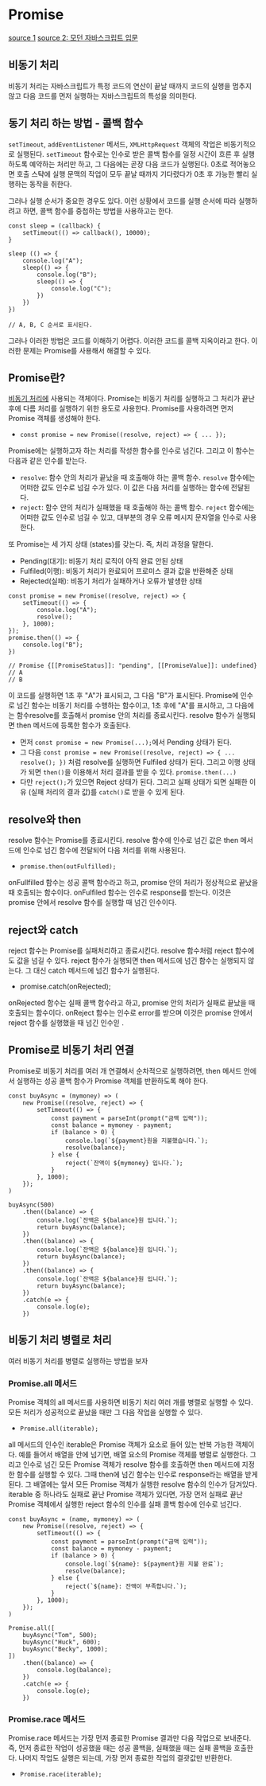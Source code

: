 # Promise

[source 1](https://joshua1988.github.io/web-development/javascript/promise-for-beginners/)
[source 2: 모던 자바스크립트 입문](http://www.yes24.com/Product/goods/59410698)

## 비동기 처리

비동기 처리는 자바스크립트가 특정 코드의 연산이 끝날 때까지 코드의 실행을 멈추지 않고 다음 코드를 먼저 실행하는 자바스크립트의 특성을 의미한다.

## 동기 처리 하는 방법 - 콜백 함수

`setTimeout`, `addEventListener` 메서드, `XMLHttpRequest` 객체의 작업은 비동기적으로 실행된다. `setTimeout` 함수로는 인수로 받은 콜백 함수를 일정 시간이 흐른 후 실행하도록 예약하는 처리만 하고, 그 다음에는 곧장 다음 코드가 실행된다. 0초로 적어놓으면 호출 스탹에 실행 문맥의 작업이 모두 끝날 때까지 기다렸다가 0초 후 가능한 빨리 실행하는 동작을 취한다.

그러나 실행 순서가 중요한 경우도 있다. 이런 상황에서 코드를 실행 순서에 따라 실행하려고 하면, 콜백 함수를 중첩하는 방법을 사용하고는 한다.

```
const sleep = (callback) {
    setTimeout(() => callback(), 10000);
}

sleep (() => {
    console.log("A");
    sleep(() => {
        console.log("B");
        sleep(() => {
            console.log("C");
        })
    })
})

// A, B, C 순서로 표시된다.
```

그러나 이러한 방법은 코드를 이해하기 어렵다. 이러한 코드를 콜백 지옥이라고 한다. 이러한 문제는 Promise를 사용해서 해결할 수 있다.

## Promise란?

[비동기 처리에](#비동기-처리) 사용되는 객체이다. Promise는 비동기 처리를 실행하고 그 처리가 끝난 후에 다름 처리를 실행하기 위한 용도로 사용한다. Promise를 사용하려면 먼저 Promise 객체를 생성해야 한다.

- `const promise = new Promise((resolve, reject) => { ... });`

Promise에는 실행하고자 하는 처리를 작성한 함수를 인수로 넘긴다. 그리고 이 함수는 다음과 같은 인수를 받는다.

- `resolve`: 함수 안의 처리가 끝났을 때 호출해야 하는 콜백 함수. `resolve` 함수에는 어떠한 값도 인수로 넘길 수가 있다. 이 값은 다음 처리를 실행하는 함수에 전달된다.
- `reject`: 함수 안의 처리가 실패했을 때 호출해야 하는 콜백 함수. `reject` 함수에는 어떠한 값도 인수로 넘길 수 있고, 대부분의 경우 오류 메시지 문자열을 인수로 사용한다.

또 Promise는 세 가지 상태 (states)를 갖는다. 즉, 처리 과정을 말한다.

- Pending(대기): 비동기 처리 로직이 아직 완료 안된 상태
- Fulfiled(이행): 비동기 처리가 완료되어 프로미스 결과 값을 반환해준 상태
- Rejected(실패): 비동기 처리가 실패하거나 오류가 발생한 상태

```
const promise = new Promise((resolve, reject) => {
    setTimeout(() => {
        console.log("A");
        resolve();
    }, 1000);
});
promise.then(() => {
    console.log("B");
})

// Promise {[[PromiseStatus]]: "pending", [[PromiseValue]]: undefined}
// A
// B
```

이 코드를 실행하면 1초 후 "A"가 표시되고, 그 다음 "B"가 표시된다. Promise에 인수로 넘긴 함수는 비동기 처리를 수행하는 함수이고, 1초 후에 "A"를 표시하고, 그 다음에는 함수resolve를 호출해서 promise 안의 처리를 종료시킨다. resolve 함수가 실행되면 then 메서드에 등록한 함수가 호출된다.

- 먼저 `const promise = new Promise(...);`에서 Pending 상태가 된다.
- 그 다음 `const promise = new Promise((resolve, reject) => { ... resolve(); })` 처럼 resolve를 실행하면 Fulfiled 상태가 된다. 그리고 이행 상태가 되면 `then()`을 이용해서 처리 결과를 받을 수 있다. `promise.then(...)`
- 다만 `reject();`가 있으면 Reject 상태가 된다. 그리고 실패 상태가 되면 실패한 이유 (실패 처리의 결과 값)를 `catch()`로 받을 수 있게 된다.

## resolve와 then

resolve 함수는 Promise를 종료시킨다. resolve 함수에 인수로 넘긴 값은 then 메서드에 인수로 넘긴 함수에 전달되어 다음 처리를 위해 사용된다.

- `promise.then(outFulfilled);`

onFullfilled 함수는 성공 콜백 함수라고 하고, promise 안의 처리가 정상적으로 끝났을 때 호출되는 함수이다. onFulfiled 함수는 인수로 response를 받는다. 이것은 promise 안에서 resolve 함수를 실행할 때 넘긴 인수이다.

## reject와 catch

reject 함수는 Promise를 실패처리하고 종료시킨다. resolve 함수처럼 reject 함수에도 값을 넘길 수 있다. reject 함수가 실행되면 then 메서드에 넘긴 함수는 실행되지 않는다. 그 대신 catch 메서드에 넘긴 함수가 실행된다.

- promise.catch(onRejected);

onRejected 함수는 실패 콜백 함수라고 하고, promise 안의 처리가 실패로 끝났을 때 호출되는 함수이다. onReject 함수는 인수로 error를 받으며 이것은 promise 안에서 reject 함수를 실행했을 때 넘긴 인수읻 .

## Promise로 비동기 처리 연결

Promise로 비동기 처리를 여러 개 연결해서 순차적으로 실행하려면, then 메서드 안에서 실행하는 성공 콜백 함수가 Promise 객체를 반환하도록 해야 한다.

```
const buyAsync = (mymoney) => (
    new Promise((resolve, reject) => {
        setTimeout(() => {
            const payment = parseInt(prompt("금액 입력"));
            const balance = mymoney - payment;
            if (balance > 0) {
                console.log(`${payment}원을 지불했습니다.`);
                resolve(balance);
            } else {
                reject(`잔액이 ${mymoney} 입니다.`);
            }
        }, 1000);
    });
)

buyAsync(500)
    .then((balance) => {
        console.log(`잔액은 ${balance}원 입니다.`);
        return buyAsync(balance);
    })
    .then((balance) => {
        console.log(`잔액은 ${balance}원 입니다.`);
        return buyAsync(balance);
    })
    .then((balance) => {
        console.log(`잔액은 ${balance}원 입니다.`);
        return buyAsync(balance);
    })
    .catch(e => {
        console.log(e);
    })
```

## 비동기 처리 병렬로 처리

여러 비동기 처리를 병렬로 실행하는 방법을 보자

### Promise.all 메서드

Promise 객체의 all 메서드를 사용하면 비동기 처리 여러 개를 병렬로 실행할 수 있다. 모든 처리가 성공적으로 끝났을 때만 그 다음 작업을 실행할 수 있다.

- `Promise.all(iterable);`

all 메서드의 인수인 iterable은 Promise 객체가 요소로 들어 있는 반복 가능한 객체이다. 예를 들어서 배열을 안에 넘기면, 배열 요소의 Promise 객체를 병렬로 실행한다. 그리고 인수로 넘긴 모든 Promise 객체가 resolve 함수를 호출하면 then 메서드에 지정한 함수를 실행할 수 있다. 그때 then에 넘긴 함수는 인수로 response라는 배열을 받게 된다. 그 배열에는 앞서 모든 Promise 객체가 실행한 resolve 함수의 인수가 담겨있다. iterable 중 하나라도 실패로 끝난 Promise 객체가 있다면, 가장 먼저 실패로 끝난 Promise 객체에서 실행한 reject 함수의 인수를 실패 콜백 함수에 인수로 넘긴다.

```
const buyAsync = (name, mymoney) => (
    new Promise((resolve, reject) => {
        setTimeout(() => {
            const payment = parseInt(prompt("금액 입력"));
            const balance = mymoney - payment;
            if (balance > 0) {
                console.log(`${name}: ${payment}원 지불 완료`);
                resolve(balance);
            } else {
                reject(`${name}: 잔액이 부족합니다.`);
            }
        }, 1000);
    });
)

Promise.all([
    buyAsync("Tom", 500);
    buyAsync("Huck", 600);
    buyAsync("Becky", 1000);
])
    .then((balance) => {
        console.log(balance);
    })
    .catch(e => {
        console.log(e);
    })
```

### Promise.race 메서드

Promise.race 메서드는 가장 먼저 종료한 Promise 결과만 다음 작업으로 보내준다. 즉, 먼저 종료한 작업이 성공했을 때는 성공 콜백을, 실패했을 때는 실패 콜백을 호출한다. 나머지 작업도 실행은 되는데, 가장 먼저 종료한 작업의 결괏값만 반환한다.

- `Promise.race(iterable);`
